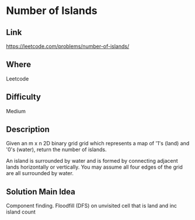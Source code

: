 # Number of Islands

## Link

https://leetcode.com/problems/number-of-islands/

## Where

Leetcode

## Difficulty

Medium

## Description

Given an m x n 2D binary grid grid which represents a map of '1's (land) and '0's (water), return the number of islands.

An island is surrounded by water and is formed by connecting adjacent lands horizontally or vertically. You may assume all four edges of the grid are all surrounded by water.

## Solution Main Idea

Component finding. Floodfill (DFS) on unvisited cell that is land and inc island count
